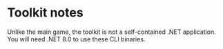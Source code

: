 # Toolkit notes
Unlike the main game, the toolkit is not a self-contained .NET application.
You will need .NET 8.0 to use these CLI binaries.